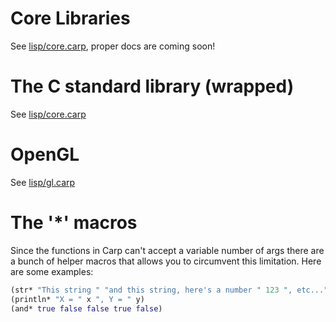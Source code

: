 # Core Libraries
See [lisp/core.carp](lisp/core.carp), proper docs are coming soon!

# The C standard library (wrapped)
See [lisp/core.carp](lisp/builtins.carp)

# OpenGL
See [lisp/gl.carp](lisp/gl.carp)

# The '*' macros
Since the functions in Carp can't accept a variable number of args there are a bunch of helper macros that allows you to circumvent this limitation. Here are some examples:

```clojure
(str* "This string " "and this string, here's a number " 123 ", etc...")
(println* "X = " x ", Y = " y)
(and* true false false true false)
```
